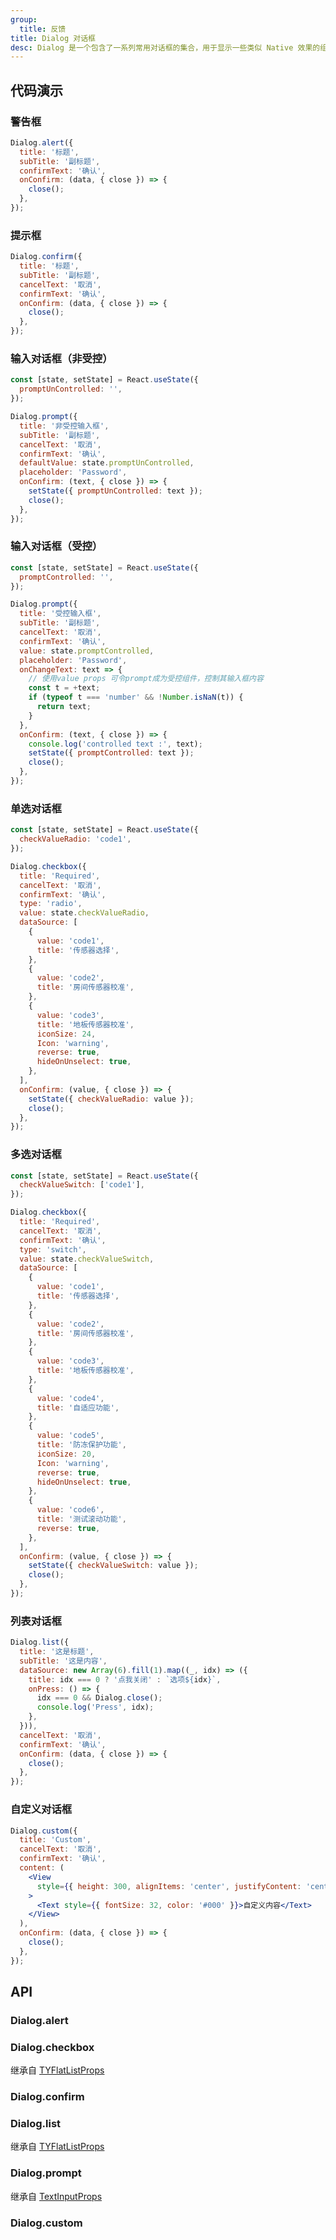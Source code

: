 ```yaml
---
group:
  title: 反馈
title: Dialog 对话框
desc: Dialog 是一个包含了一系列常用对话框的集合，用于显示一些类似 Native 效果的组件。
---
```


## 代码演示

### 警告框

```jsx
Dialog.alert({
  title: '标题',
  subTitle: '副标题',
  confirmText: '确认',
  onConfirm: (data, { close }) => {
    close();
  },
});
```

### 提示框

```jsx
Dialog.confirm({
  title: '标题',
  subTitle: '副标题',
  cancelText: '取消',
  confirmText: '确认',
  onConfirm: (data, { close }) => {
    close();
  },
});
```

### 输入对话框（非受控）

```jsx
const [state, setState] = React.useState({
  promptUnControlled: '',
});

Dialog.prompt({
  title: '非受控输入框',
  subTitle: '副标题',
  cancelText: '取消',
  confirmText: '确认',
  defaultValue: state.promptUnControlled,
  placeholder: 'Password',
  onConfirm: (text, { close }) => {
    setState({ promptUnControlled: text });
    close();
  },
});
```

### 输入对话框（受控）

```jsx
const [state, setState] = React.useState({
  promptControlled: '',
});

Dialog.prompt({
  title: '受控输入框',
  subTitle: '副标题',
  cancelText: '取消',
  confirmText: '确认',
  value: state.promptControlled,
  placeholder: 'Password',
  onChangeText: text => {
    // 使用value props 可令prompt成为受控组件，控制其输入框内容
    const t = +text;
    if (typeof t === 'number' && !Number.isNaN(t)) {
      return text;
    }
  },
  onConfirm: (text, { close }) => {
    console.log('controlled text :', text);
    setState({ promptControlled: text });
    close();
  },
});
```

### 单选对话框

```jsx
const [state, setState] = React.useState({
  checkValueRadio: 'code1',
});

Dialog.checkbox({
  title: 'Required',
  cancelText: '取消',
  confirmText: '确认',
  type: 'radio',
  value: state.checkValueRadio,
  dataSource: [
    {
      value: 'code1',
      title: '传感器选择',
    },
    {
      value: 'code2',
      title: '房间传感器校准',
    },
    {
      value: 'code3',
      title: '地板传感器校准',
      iconSize: 24,
      Icon: 'warning',
      reverse: true,
      hideOnUnselect: true,
    },
  ],
  onConfirm: (value, { close }) => {
    setState({ checkValueRadio: value });
    close();
  },
});
```

### 多选对话框

```jsx
const [state, setState] = React.useState({
  checkValueSwitch: ['code1'],
});

Dialog.checkbox({
  title: 'Required',
  cancelText: '取消',
  confirmText: '确认',
  type: 'switch',
  value: state.checkValueSwitch,
  dataSource: [
    {
      value: 'code1',
      title: '传感器选择',
    },
    {
      value: 'code2',
      title: '房间传感器校准',
    },
    {
      value: 'code3',
      title: '地板传感器校准',
    },
    {
      value: 'code4',
      title: '自适应功能',
    },
    {
      value: 'code5',
      title: '防冻保护功能',
      iconSize: 20,
      Icon: 'warning',
      reverse: true,
      hideOnUnselect: true,
    },
    {
      value: 'code6',
      title: '测试滚动功能',
      reverse: true,
    },
  ],
  onConfirm: (value, { close }) => {
    setState({ checkValueSwitch: value });
    close();
  },
});
```

### 列表对话框

```jsx
Dialog.list({
  title: '这是标题',
  subTitle: '这是内容',
  dataSource: new Array(6).fill(1).map((_, idx) => ({
    title: idx === 0 ? '点我关闭' : `选项${idx}`,
    onPress: () => {
      idx === 0 && Dialog.close();
      console.log('Press', idx);
    },
  })),
  cancelText: '取消',
  confirmText: '确认',
  onConfirm: (data, { close }) => {
    close();
  },
});
```

### 自定义对话框

```jsx
Dialog.custom({
  title: 'Custom',
  cancelText: '取消',
  confirmText: '确认',
  content: (
    <View
      style={{ height: 300, alignItems: 'center', justifyContent: 'center' }}
    >
      <Text style={{ fontSize: 32, color: '#000' }}>自定义内容</Text>
    </View>
  ),
  onConfirm: (data, { close }) => {
    close();
  },
});
```

## API

### Dialog.alert

<Props name="DialogAlertProps"></Props>

### Dialog.checkbox

继承自 [TYFlatListProps](/docs/presentation/tyflat-list#tyflatlist)

<Props name="DialogCheckboxProps"></Props>

### Dialog.confirm

<Props name="DialogConfirmProps"></Props>

### Dialog.list

继承自 [TYFlatListProps](/docs/presentation/tyflat-list#tyflatlist)

<Props name="DialogListProps"></Props>

### Dialog.prompt

继承自 [TextInputProps](https://reactnative.dev/docs/textinput#props)

<Props name="DialogPromptProps"></Props>

### Dialog.custom

<Props name="DialogCustomProps"></Props>
